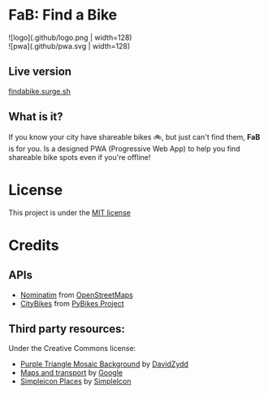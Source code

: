 # FaB: Find a Bike
![logo](.github/logo.png | width=128)  
![pwa](.github/pwa.svg | width=128)


## Live version
[findabike.surge.sh](https://findabike.surge.sh)

## What is it?
If you know your city have shareable bikes :bike:, but just can't find them, **FaB** is for you.
Is a designed PWA (Progressive Web App) to help you find shareable bike spots even if you're offline!

# License
This project is under the [MIT license](https://opensource.org/licenses/MIT)

# Credits
## APIs

- [Nominatim](https://nominatim.openstreetmap.org/) from [OpenStreetMaps](https://www.openstreetmap.org)
- [CityBikes](https://api.citybik.es/v2/) from [PyBikes Project](https://github.com/eskerda/pybikes)

## Third party resources:  
Under the Creative Commons license:
- [Purple Triangle Mosaic Background](https://pixabay.com/en/purple-triangle-purple-background-2484167/) by [DavidZydd](https://pixabay.com/en/users/DavidZydd-985081/)
- [Maps and transport](https://www.flaticon.com/packs/maps-and-transport) by [Google](https://www.flaticon.com/authors/google)
- [Simpleicon Places](https://www.flaticon.com/packs/simpleicon-places) by [SimpleIcon](https://www.flaticon.com/authors/simpleicon)